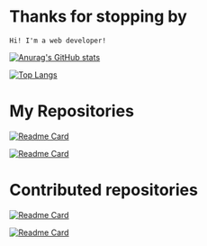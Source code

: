 # Thanks for stopping by

`Hi! I'm a web developer!`

[![Anurag's GitHub stats](https://github-readme-stats.vercel.app/api?username=trandaison&count_private=true&show_icons=true&bg_color=30,478ba2,de5b6d&title_color=fff&text_color=fff&icon_color=eee)](https://github.com/trandaison/github-readme-stats)

[![Top Langs](https://github-readme-stats.vercel.app/api/top-langs/?username=trandaison&bg_color=30,5ba8a0,ffbd71&title_color=fff&text_color=fff&icon_color=eee)](https://github.com/trandaison/github-readme-stats)

# My Repositories

[![Readme Card](https://github-readme-stats.vercel.app/api/pin/?username=trandaison&repo=v-pagy&bg_color=30,6f5f90,cdb3d4&title_color=fff&text_color=fff&icon_color=eee)](https://github.com/trandaison/v-pagy)

[![Readme Card](https://github-readme-stats.vercel.app/api/pin/?username=trandaison&repo=spinner-favicon&bg_color=30,a7d676,85cbcc&title_color=fff&text_color=fff&icon_color=eee)](https://github.com/trandaison/spinner-favicon)

# Contributed repositories

[![Readme Card](https://github-readme-stats.vercel.app/api/pin/?username=makinacorpus&repo=Leaflet.GeometryUtil&bg_color=30,f9957f,f2f5d0&title_color=fff&text_color=fff&icon_color=eee)](https://github.com/makinacorpus/Leaflet.GeometryUtil/pull/71)

[![Readme Card](https://github-readme-stats.vercel.app/api/pin/?username=nathanreyes&repo=v-calendar&bg_color=30,067d68,50d5b7&title_color=fff&text_color=fff&icon_color=eee)](https://github.com/nathanreyes/v-calendar/pull/176)
